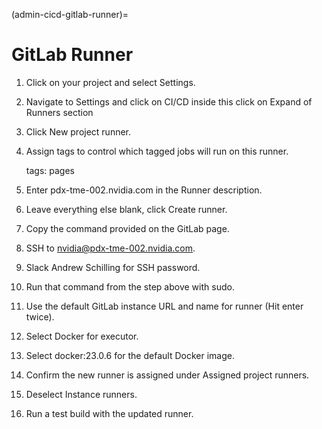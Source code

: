 (admin-cicd-gitlab-runner)=
# GitLab Runner

1. Click on your project and select Settings.

2. Navigate to Settings and click on CI/CD inside this click on Expand of Runners section

3. Click New project runner.

4. Assign tags to control which tagged jobs will run on this runner.

    tags: pages

5. Enter pdx-tme-002.nvidia.com in the Runner description.

6. Leave everything else blank, click Create runner.

7. Copy the command provided on the GitLab page.

8. SSH to nvidia@pdx-tme-002.nvidia.com.

9. Slack Andrew Schilling for SSH password.

10. Run that command from the step above with sudo.

11. Use the default GitLab instance URL and name for runner (Hit enter twice).

12. Select Docker for executor.

13. Select docker:23.0.6 for the default Docker image.

14. Confirm the new runner is assigned under Assigned project runners.

15. Deselect Instance runners.

16. Run a test build with the updated runner.